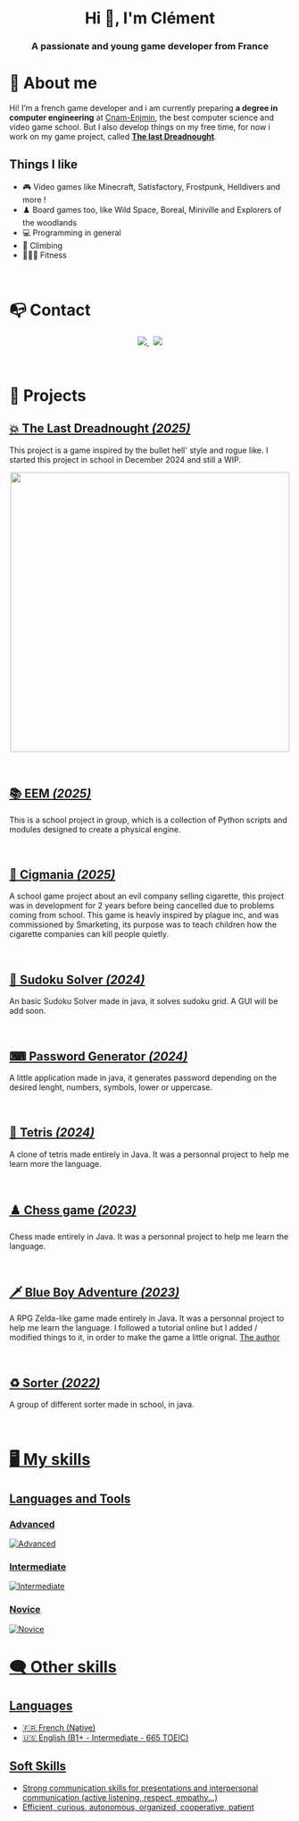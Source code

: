 <h1 align="center">Hi 👋, I'm Clément</h1>
<h3 align="center">A passionate and young game developer from France</h3>

# 👦 About me

Hi! I’m a french game developer and i am currently preparing **a degree in computer engineering** at [Cnam-Enjmin](https://enjmin.cnam.fr/formations/ingenieur-ingenieure-informatique-et-multimedia/), the best computer science and video game school. But I also develop things on my free time, for now i work on my game project, called **[The last Dreadnought](https://github.com/Robbirus/Dreadnought)**.
<br>

## Things I like
- 🎮 Video games like Minecraft, Satisfactory, Frostpunk, Helldivers and more !
- ♟️ Board games too, like Wild Space, Boreal, Miniville and Explorers of the woodlands
- 💻 Programming in general
- 🧗 Climbing
- 🏋🏻‍♀️ Fitness
<br>

# 📭 Contact

<p align="center">
	<a href="https://www.linkedin.com/in/cl%C3%A9ment-faivre-189198292/">
		<img src="https://img.shields.io/badge/-LINKEDIN-0077B5?style=for-the-badge&logo=linkedin&logoColor=white">
	</a>
  <span>&nbsp;</span>
	<a href="mailto:faivre.clement3@gmail.com">
		<img src="https://img.shields.io/badge/-GMAIL-D14836?style=for-the-badge&logo=gmail&logoColor=white">
	</a>
</p>

<br>

# 📂 Projects
## [💥 The Last Dreadnought *(2025)*](https://github.com/Robbirus/Dreadnought/)

This project is a game inspired by the bullet hell' style and rogue like. I started this project in school in December 2024 and still a WIP.

<p align="center">
	<a href="https://github.com/Robbirus/Dreadnought/"><img src="https://github.com/Robbirus/Dreadnought/resources/misc/thumbnail.png" width="500"></a>
</p>

<br>

## [📚 EEM *(2025)*](https://github.com/Robbirus/EnjminEngineMoteur/)

This is a school project in group, which is a collection of Python scripts and modules designed to create a physical engine.

<p align="center">
	<a href="https://github.com/Robbirus/EnjminEngineMoteur/"><!--<img src="https://github.com/Robbirus/Dreadnought/resources/misc/thumbnail.png" width="500"></a>-->
</p>

<br>

## [🚬 Cigmania *(2025)*](https://github.com/Maxime-Albertelli/cig-mania)

A school game project about an evil company selling cigarette, this project was in development for 2 years before being cancelled due to problems coming from school. This game is heavly inspired by plague inc, 
and was commissioned by Smarketing, its purpose was to teach children how the cigarette companies can kill people quietly.
<p align="center">
	<a href="https://github.com/Maxime-Albertelli/cig-mania"><!--<img src="https://github.com/Robbirus/Dreadnought/resources/misc/thumbnail.png" width="500"></a>-->
</p>

<br>

## [🔢 Sudoku Solver *(2024)*](https://github.com/Robbirus/SudokuSolver)

An basic Sudoku Solver made in java, it solves sudoku grid. A GUI will be add soon.
<p align="center">
	<a href="https://github.com/Robbirus/SudokuSolver"><!--<img src="https://github.com/Robbirus/Dreadnought/resources/misc/thumbnail.png" width="500"></a>-->
</p>

<br>

## [⌨ Password Generator *(2024)*](https://github.com/Robbirus/PassWord-Generator)

A little application made in java, it generates password depending on the desired lenght, numbers, symbols, lower or uppercase.
<p align="center">
	<a href="https://github.com/Robbirus/PassWord-Generator"><!--<img src="https://github.com/Robbirus/Dreadnought/resources/misc/thumbnail.png" width="500"></a>-->
</p>

<br>

## [🧱 Tetris *(2024)*](https://github.com/Robbirus/TetrisGame)

A clone of tetris made entirely in Java. It was a personnal project to help me learn more the language.
<p align="center">
	<a href="https://github.com/Robbirus/TetrisGame"><!--<img src="https://github.com/Robbirus/Dreadnought/resources/misc/thumbnail.png" width="500"></a>-->
</p>

<br>

## [♟️ Chess game *(2023)*](https://github.com/Robbirus/ChessGame)

Chess made entirely in Java. It was a personnal project to help me learn the language.
<p align="center">
	<a href="https://github.com/Robbirus/ChessGame"><!--<img src="https://github.com/Robbirus/Dreadnought/resources/misc/thumbnail.png" width="500"></a>-->
</p>

<br>

## [🗡️ Blue Boy Adventure *(2023)*](https://github.com/Robbirus/BlueBoyAdventure)

A RPG Zelda-like game made entirely in Java. It was a personnal project to help me learn the language.
I followed a tutorial online but I added / modified things to it, in order to make the game a little orignal.
[The author](https://www.youtube.com/@RyiSnow/featured)
<p align="center">
	<a href="https://github.com/Robbirus/BlueBoyAdventure"><!--<img src="https://github.com/Robbirus/Dreadnought/resources/misc/thumbnail.png" width="500"></a>-->
</p>

<br>

## [♻️ Sorter *(2022)*](https://github.com/Robbirus/Sorter)

A group of different sorter made in school, in java.
<p align="center">
	<a href="https://github.com/Robbirus/Sorter"><!--<img src="https://github.com/Robbirus/Dreadnought/resources/misc/thumbnail.png" width="500"></a>-->
</p>

<br>

# 🖥️ My skills
## Languages and Tools
### Advanced
![Advanced](https://skillicons.dev/icons?i=unity,cs,java)
### Intermediate
![Intermediate](https://skillicons.dev/icons?i=cpp,c,py,js,html,css,visualstudio,vscode)
### Novice
![Novice](https://skillicons.dev/icons?i=blender)

# 🗨️ Other skills
## Languages
- 🇫🇷 French (Native)
- 🇺🇸 English (B1+ - Intermediate - 665 TOEIC)
## Soft Skills
- Strong communication skills for presentations and interpersonal communication (active listening, respect, empathy...)
- Efficient, curious, autonomous, organized, cooperative, patient

